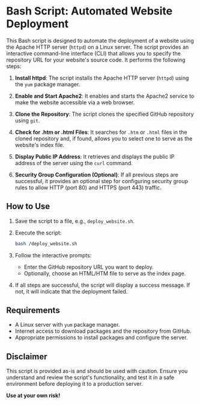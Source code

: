 # Bash Script: Automated Website Deployment

This Bash script is designed to automate the deployment of a website using the Apache HTTP server (`httpd`) on a Linux server. The script provides an interactive command-line interface (CLI) that allows you to specify the repository URL for your website's source code. It performs the following steps:

1. **Install httpd**: The script installs the Apache HTTP server (`httpd`) using the `yum` package manager.

2. **Enable and Start Apache2**: It enables and starts the Apache2 service to make the website accessible via a web browser.

3. **Clone the Repository**: The script clones the specified GitHub repository using `git`.

4. **Check for .htm or .html Files**: It searches for `.htm` or `.html` files in the cloned repository and, if found, allows you to select one to serve as the website's index file.

5. **Display Public IP Address**: It retrieves and displays the public IP address of the server using the `curl` command.

6. **Security Group Configuration (Optional)**: If all previous steps are successful, it provides an optional step for configuring security group rules to allow HTTP (port 80) and HTTPS (port 443) traffic.

## How to Use

1. Save the script to a file, e.g., `deploy_website.sh`.



2. Execute the script:

   ```bash
   bash /deploy_website.sh
   ```

3. Follow the interactive prompts:
   - Enter the GitHub repository URL you want to deploy.
   - Optionally, choose an HTML/HTM file to serve as the index page.

4. If all steps are successful, the script will display a success message. If not, it will indicate that the deployment failed.


## Requirements

- A Linux server with `yum` package manager.
- Internet access to download packages and the repository from GitHub.
- Appropriate permissions to install packages and configure the server.

## Disclaimer

This script is provided as-is and should be used with caution. Ensure you understand and review the script's functionality, and test it in a safe environment before deploying it to a production server.

**Use at your own risk!**
